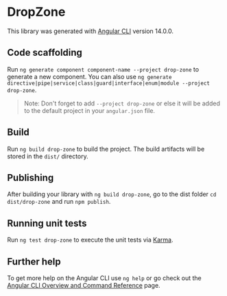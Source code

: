 # DropZone

This library was generated with [Angular CLI](https://github.com/angular/angular-cli) version 14.0.0.

## Code scaffolding

Run `ng generate component component-name --project drop-zone` to generate a new component. You can also use `ng generate directive|pipe|service|class|guard|interface|enum|module --project drop-zone`.
> Note: Don't forget to add `--project drop-zone` or else it will be added to the default project in your `angular.json` file. 

## Build

Run `ng build drop-zone` to build the project. The build artifacts will be stored in the `dist/` directory.

## Publishing

After building your library with `ng build drop-zone`, go to the dist folder `cd dist/drop-zone` and run `npm publish`.

## Running unit tests

Run `ng test drop-zone` to execute the unit tests via [Karma](https://karma-runner.github.io).

## Further help

To get more help on the Angular CLI use `ng help` or go check out the [Angular CLI Overview and Command Reference](https://angular.io/cli) page.
